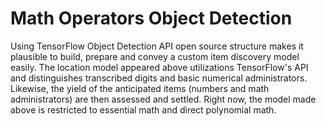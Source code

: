 # Math Operators Object Detection



Using TensorFlow Object Detection API open source structure makes it plausible to build, prepare and convey a custom item discovery model easily. The location model appeared above utilizations TensorFlow's API and distinguishes transcribed digits and basic numerical administrators. Likewise, the yield of the anticipated items (numbers and math administrators) are then assessed and settled. Right now, the model made above is restricted to essential math and direct polynomial math.


